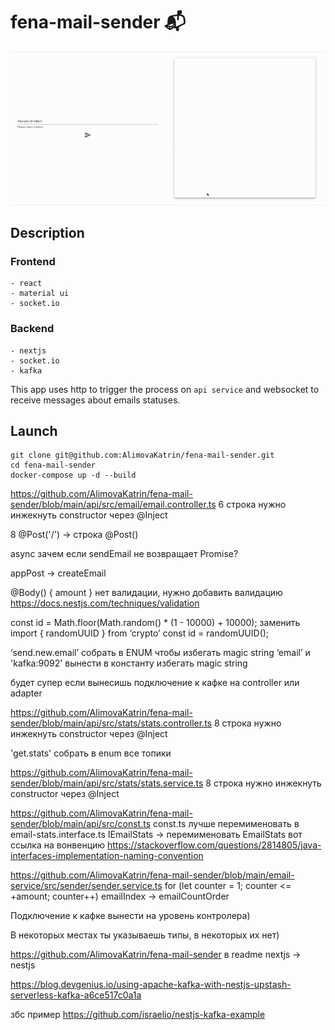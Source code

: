 # fena-mail-sender 📬
![app demo](./readme-assets/fena-demo.gif)
## Description
### Frontend
    - react
    - material ui
    - socket.io
### Backend
    - nextjs
    - socket.io
    - kafka

This app uses http to trigger the process on `api service` and websocket to receive messages about emails statuses. 
## Launch
```
git clone git@github.com:AlimovaKatrin/fena-mail-sender.git
cd fena-mail-sender
docker-compose up -d --build 
```
https://github.com/AlimovaKatrin/fena-mail-sender/blob/main/api/src/email/email.controller.ts
6 строка  нужно инжекнуть constructor через @Inject

8   @Post('/') -> строка @Post()

async зачем если sendEmail не возвращает Promise?


appPost -> createEmail

@Body() { amount } нет валидации, нужно добавить валидацию
https://docs.nestjs.com/techniques/validation


const id = Math.floor(Math.random() * (1 - 10000) + 10000);
заменить
import { randomUUID }  from ‘crypto’
const id = randomUUID();


‘send.new.email’ собрать в ENUM чтобы избегать magic string
‘email’ и 'kafka:9092' вынести в константу избегать magic string

будет супер если вынесишь подключение к кафке на controller или adapter




https://github.com/AlimovaKatrin/fena-mail-sender/blob/main/api/src/stats/stats.controller.ts
8 строка  нужно инжекнуть constructor через @Inject

'get.stats' собрать в enum все топики

https://github.com/AlimovaKatrin/fena-mail-sender/blob/main/api/src/stats/stats.service.ts
8 строка  нужно инжекнуть constructor через @Inject


https://github.com/AlimovaKatrin/fena-mail-sender/blob/main/api/src/const.ts
const.ts лучше перемименовать в email-stats.interface.ts
IEmailStats -> перемименовать EmailStats
вот ссылка на вонвенцию
https://stackoverflow.com/questions/2814805/java-interfaces-implementation-naming-convention

https://github.com/AlimovaKatrin/fena-mail-sender/blob/main/email-service/src/sender/sender.service.ts
for (let counter = 1; counter <=  +amount; counter++)
emailIndex -> emailCountOrder

Подключение к кафке вынести на уровень контролера)

В некоторых местах ты указываешь типы, в некоторых их нет)

https://github.com/AlimovaKatrin/fena-mail-sender в readme nextjs -> nestjs

https://blog.devgenius.io/using-apache-kafka-with-nestjs-upstash-serverless-kafka-a6ce517c0a1a

збс пример
https://github.com/israelio/nestjs-kafka-example
